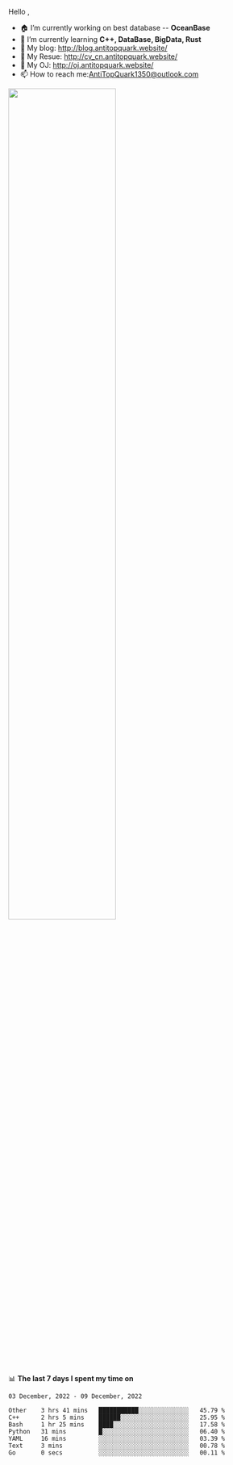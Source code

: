 
Hello , 

- 🏠 I’m currently working on best database -- **OceanBase**
- 🌱 I’m currently learning **C++, DataBase, BigData, Rust**
- 🔭 My blog:   http://blog.antitopquark.website/ 
- 👦 My Resue:  http://cv_cn.antitopquark.website/
- 🚉 My OJ:     http://oj.antitopquark.website/
- 📫 How to reach me:AntiTopQuark1350@outlook.com


<img width="65%" src="https://github-readme-stats.vercel.app/api?username=AntiTopQuark&show_icons=true&count_private=true&hide=prs&theme=default_repocard">


📊 **The last 7 days I spent my time on** 

<!--START_SECTION:waka-->
```text
03 December, 2022 - 09 December, 2022

Other    3 hrs 41 mins   ███████████░░░░░░░░░░░░░░   45.79 % 
C++      2 hrs 5 mins    ██████░░░░░░░░░░░░░░░░░░░   25.95 % 
Bash     1 hr 25 mins    ████░░░░░░░░░░░░░░░░░░░░░   17.58 % 
Python   31 mins         █░░░░░░░░░░░░░░░░░░░░░░░░   06.40 % 
YAML     16 mins         ░░░░░░░░░░░░░░░░░░░░░░░░░   03.39 % 
Text     3 mins          ░░░░░░░░░░░░░░░░░░░░░░░░░   00.78 % 
Go       0 secs          ░░░░░░░░░░░░░░░░░░░░░░░░░   00.11 %
```
<!--END_SECTION:waka-->


